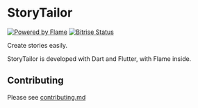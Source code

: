# StoryTailor
[![Powered by Flame](https://img.shields.io/badge/Powered%20by-%F0%9F%94%A5-orange.svg?style=flat-square)](https://flame-engine.org)
[![Bitrise Status](https://img.shields.io/bitrise/d866c030-bb66-4d1f-8d81-9b646b2174cd/master?token=Wmdit24tQ22RPU9iJB0mUg&style=flat-square)](https://app.bitrise.io/app/d866c030-bb66-4d1f-8d81-9b646b2174cd)

Create stories easily.

StoryTailor is developed with Dart and Flutter, 
with Flame inside.

## Contributing
Please see [contributing.md](contributing.md)
